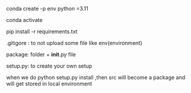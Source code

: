 conda create -p env python =3.11

conda activate <location fo file>

pip install -r requirements.txt

.gitigore : to not upload some file like env(environment)

package: folder + __init__.py file

setup.py: to create your own setup

when we do python setup.py install ,then src will become a package and will get stored in local environment


